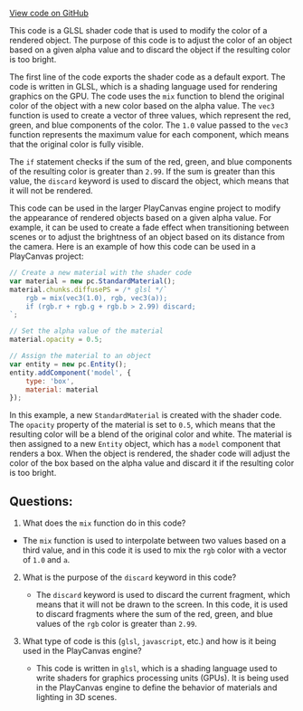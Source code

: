 [View code on GitHub](https://github.com/playcanvas/engine/src/scene/shader-lib/chunks/particle/frag/particle_blendMultiply.js)

This code is a GLSL shader code that is used to modify the color of a rendered object. The purpose of this code is to adjust the color of an object based on a given alpha value and to discard the object if the resulting color is too bright.

The first line of the code exports the shader code as a default export. The code is written in GLSL, which is a shading language used for rendering graphics on the GPU. The code uses the `mix` function to blend the original color of the object with a new color based on the alpha value. The `vec3` function is used to create a vector of three values, which represent the red, green, and blue components of the color. The `1.0` value passed to the `vec3` function represents the maximum value for each component, which means that the original color is fully visible.

The `if` statement checks if the sum of the red, green, and blue components of the resulting color is greater than `2.99`. If the sum is greater than this value, the `discard` keyword is used to discard the object, which means that it will not be rendered.

This code can be used in the larger PlayCanvas engine project to modify the appearance of rendered objects based on a given alpha value. For example, it can be used to create a fade effect when transitioning between scenes or to adjust the brightness of an object based on its distance from the camera. Here is an example of how this code can be used in a PlayCanvas project:

```javascript
// Create a new material with the shader code
var material = new pc.StandardMaterial();
material.chunks.diffusePS = /* glsl */`
    rgb = mix(vec3(1.0), rgb, vec3(a));
    if (rgb.r + rgb.g + rgb.b > 2.99) discard;
`;

// Set the alpha value of the material
material.opacity = 0.5;

// Assign the material to an object
var entity = new pc.Entity();
entity.addComponent('model', {
    type: 'box',
    material: material
});
``` 

In this example, a new `StandardMaterial` is created with the shader code. The `opacity` property of the material is set to `0.5`, which means that the resulting color will be a blend of the original color and white. The material is then assigned to a new `Entity` object, which has a `model` component that renders a box. When the object is rendered, the shader code will adjust the color of the box based on the alpha value and discard it if the resulting color is too bright.
## Questions: 
 1. What does the `mix` function do in this code?
   - The `mix` function is used to interpolate between two values based on a third value, and in this code it is used to mix the `rgb` color with a vector of `1.0` and `a`.

2. What is the purpose of the `discard` keyword in this code?
   - The `discard` keyword is used to discard the current fragment, which means that it will not be drawn to the screen. In this code, it is used to discard fragments where the sum of the red, green, and blue values of the `rgb` color is greater than `2.99`.

3. What type of code is this (`glsl`, `javascript`, etc.) and how is it being used in the PlayCanvas engine?
   - This code is written in `glsl`, which is a shading language used to write shaders for graphics processing units (GPUs). It is being used in the PlayCanvas engine to define the behavior of materials and lighting in 3D scenes.